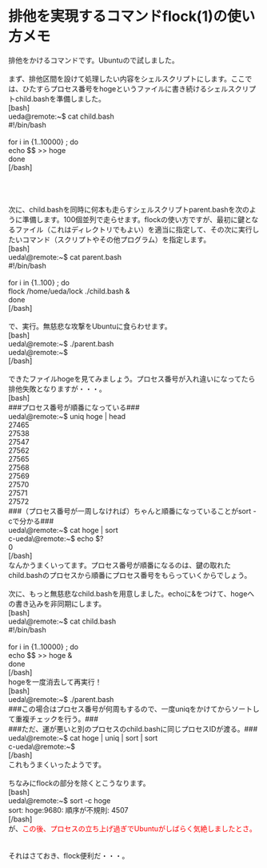 # 排他を実現するコマンドflock(1)の使い方メモ
排他をかけるコマンドです。Ubuntuので試しました。<br />
<br />
まず、排他区間を設けて処理したい内容をシェルスクリプトにします。ここでは、ひたすらプロセス番号をhogeというファイルに書き続けるシェルスクリプトchild.bashを準備しました。<br />
[bash]<br />
ueda\@remote:~$ cat child.bash <br />
#!/bin/bash<br />
<br />
for i in {1..10000} ; do<br />
	echo $$ &gt;&gt; hoge <br />
done<br />
[/bash]<br />
<br />
<!--more--><br />
<br />
次に、child.bashを同時に何本も走らすシェルスクリプトparent.bashを次のように準備します。100個並列で走らせます。flockの使い方ですが、最初に鍵となるファイル（これはディレクトリでもよい）を適当に指定して、その次に実行したいコマンド（スクリプトやその他プログラム）を指定します。<br />
[bash]<br />
ueda\@remote:~$ cat parent.bash <br />
#!/bin/bash<br />
<br />
for i in {1..100} ; do<br />
	flock /home/ueda/lock ./child.bash &amp;<br />
done<br />
[/bash]<br />
<br />
で、実行。無慈悲な攻撃をUbuntuに食らわせます。<br />
[bash]<br />
ueda\@remote:~$ ./parent.bash <br />
ueda\@remote:~$ <br />
[/bash]<br />
<br />
できたファイルhogeを見てみましょう。プロセス番号が入れ違いになってたら排他失敗となりますが・・・。<br />
[bash]<br />
###プロセス番号が順番になっている###<br />
ueda\@remote:~$ uniq hoge | head<br />
27465<br />
27538<br />
27547<br />
27562<br />
27565<br />
27568<br />
27569<br />
27570<br />
27571<br />
27572<br />
###（プロセス番号が一周しなければ）ちゃんと順番になっていることがsort -cで分かる###<br />
ueda\@remote:~$ cat hoge | sort <br />
c-ueda\@remote:~$ echo $?<br />
0<br />
[/bash]<br />
なんかうまくいってます。プロセス番号が順番になるのは、鍵の取れたchild.bashのプロセスから順番にプロセス番号をもらっていくからでしょう。<br />
<br />
次に、もっと無慈悲なchild.bashを用意しました。echoに&をつけて、hogeへの書き込みを非同期にします。<br />
[bash]<br />
ueda\@remote:~$ cat child.bash <br />
#!/bin/bash<br />
<br />
for i in {1..10000} ; do<br />
	echo $$ &gt;&gt; hoge &amp; <br />
done<br />
[/bash]<br />
hogeを一度消去して再実行！<br />
[bash]<br />
ueda\@remote:~$ ./parent.bash <br />
###この場合はプロセス番号が何周もするので、一度uniqをかけてからソートして重複チェックを行う。###<br />
###ただ、運が悪いと別のプロセスのchild.bashに同じプロセスIDが渡る。###<br />
ueda\@remote:~$ cat hoge | uniq | sort | sort <br />
c-ueda\@remote:~$<br />
[/bash]<br />
これもうまくいったようです。<br />
<br />
ちなみにflockの部分を除くとこうなります。<br />
[bash]<br />
ueda\@remote:~$ sort -c hoge<br />
sort: hoge:9680: 順序が不規則: 4507<br />
[/bash]<br />
が、<span style="color:red">この後、プロセスの立ち上げ過ぎでUbuntuがしばらく気絶しましたとさ。</span><br />
<br />
<br />
それはさておき、flock便利だ・・・。
